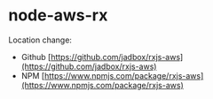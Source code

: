 # node-aws-rx

Location change:
* Github [https://github.com/jadbox/rxjs-aws](https://github.com/jadbox/rxjs-aws)
* NPM [https://www.npmjs.com/package/rxjs-aws](https://www.npmjs.com/package/rxjs-aws)
